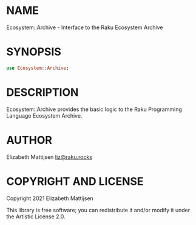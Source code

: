 NAME
====

Ecosystem::Archive - Interface to the Raku Ecosystem Archive

SYNOPSIS
========

```raku
use Ecosystem::Archive;
```

DESCRIPTION
===========

Ecosystem::Archive provides the basic logic to the Raku Programming Language Ecosystem Archive.

AUTHOR
======

Elizabeth Mattijsen <liz@raku.rocks>

COPYRIGHT AND LICENSE
=====================

Copyright 2021 Elizabeth Mattijsen

This library is free software; you can redistribute it and/or modify it under the Artistic License 2.0.


